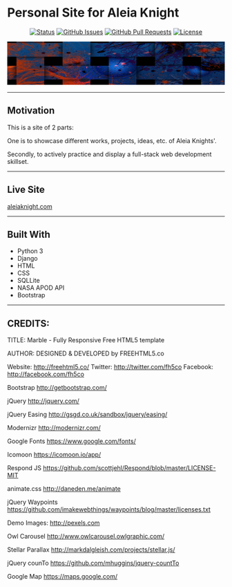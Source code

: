# Personal Site for Aleia Knight

<div align="center">

[![Status](https://img.shields.io/badge/status-active-success.svg)]()
[![GitHub Issues](https://img.shields.io/github/issues/RobotGyal/ps2.svg)](https://github.com/RobotGyal/ps2/issues)
[![GitHub Pull Requests](https://img.shields.io/github/issues-pr/RobotGyal/ps2.svg)](https://github.com/RobotGyal/ps2/pulls)
[![License](https://img.shields.io/badge/license-MIT-blue.svg)](/LICENSE)

</div>

<p align="center">
  <a href="" rel="noopener">
 <img width=600px height=100px src="images/Interwoven.jpg" alt="Project logo"></a>
</p>

---

## Motivation
This is a site of 2 parts:

One is to showcase different works, projects, ideas, etc. of Aleia Knights'.

Secondly, to actively practice and display a full-stack web development skillset.

---

## Live Site
[aleiaknight.com](http://aleiaknight.com)

---

## Built With
* Python 3
* Django
* HTML
* CSS
* SQLLite
* NASA APOD API
* Bootstrap

---

## CREDITS:

TITLE: 
Marble - Fully Responsive Free HTML5 template

AUTHOR:
DESIGNED & DEVELOPED by FREEHTML5.co

Website: http://freehtml5.co/
Twitter: http://twitter.com/fh5co
Facebook: http://facebook.com/fh5co

Bootstrap
http://getbootstrap.com/

jQuery
http://jquery.com/

jQuery Easing
http://gsgd.co.uk/sandbox/jquery/easing/

Modernizr
http://modernizr.com/

Google Fonts
https://www.google.com/fonts/

Icomoon
https://icomoon.io/app/

Respond JS
https://github.com/scottjehl/Respond/blob/master/LICENSE-MIT

animate.css
http://daneden.me/animate

jQuery Waypoints
https://github.com/imakewebthings/waypoints/blog/master/licenses.txt

Demo Images:
http://pexels.com

Owl Carousel
http://www.owlcarousel.owlgraphic.com/

Stellar Parallax
http://markdalgleish.com/projects/stellar.js/

jQuery counTo
https://github.com/mhuggins/jquery-countTo

Google Map
https://maps.google.com/

